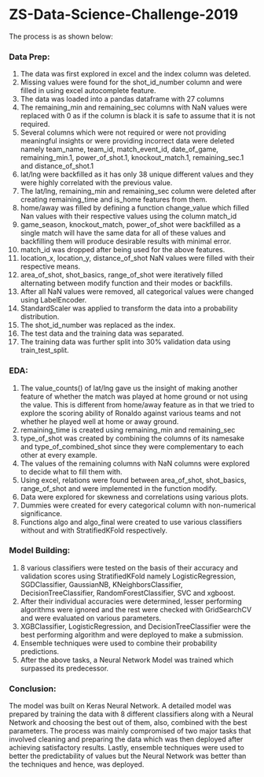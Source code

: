# ZS-Data-Science-Challenge-2019

The process is as shown below:

### Data Prep:
1. The data was first explored in excel and the index column was deleted.
2. Missing values were found for the shot_id_number column and were filled in using excel autocomplete feature.
3. The data was loaded into a pandas dataframe with 27 columns
4. The remaining_min and remaining_sec columns with NaN values were replaced with 0 as if the column is black it is safe to assume that it is not required.
5. Several columns which were not required or were not providing meaningful insights or were providing incorrect data were deleted namely team_name, team_id, match_event_id, date_of_game, remaining_min.1, power_of_shot.1, knockout_match.1, remaining_sec.1 and distance_of_shot.1
6. lat/lng were backfilled as it has only 38 unique different values and they were highly correlated with the previous value.
7. The lat/lng, remaining_min and remaining_sec column were deleted after creating remaining_time and is_home features from them.
8. home/away was filled by defining a function change_value which filled Nan values with their respective values using the column match_id
9. game_season, knockout_match, power_of_shot were backfilled as a single match will have the same data for all of these values and backfilling them will produce desirable results with minimal error.
10. match_id was dropped after being used for the above features.
11. location_x, location_y, distance_of_shot NaN values were filled with their respective means.
12. area_of_shot, shot_basics, range_of_shot were iteratively filled alternating between modify function and their modes or backfills.
13. After all NaN values were removed, all categorical values were changed using LabelEncoder.
14. StandardScaler was applied to transform the data into a probability distribution.
15. The shot_id_number was replaced as the index.
16. The test data and the training data was separated.
17. The training data was further split into 30% validation data using train_test_split.

### EDA:
1. The value_counts() of lat/lng gave us the insight of making another feature of whether the match was played at home ground or not using the value. This is different from home/away feature as in that we tried to explore the scoring ability of Ronaldo against various teams and not whether he played well at home or away ground.
2. remaining_time is created using remaining_min and remaining_sec
3. type_of_shot  was created by combining the columns of its namesake and type_of_combined_shot since they were complementary to each other at every example.
4. The values of the remaining columns with NaN columns were explored to decide what to fill them with.
5. Using excel, relations were found between area_of_shot, shot_basics, range_of_shot and were implemented in the function modify.
6. Data were explored for skewness and correlations using various plots.
7. Dummies were created for every categorical column with non-numerical significance.
8. Functions algo and algo_final were created to use various classifiers without and with StratifiedKFold respectively.

### Model Building:
1. 8 various classifiers were tested on the basis of their accuracy and validation scores using StratifiedKFold namely LogisticRegression, SGDClassifier, GaussianNB, KNeighborsClassifier, DecisionTreeClassifier, RandomForestClassifier, SVC and xgboost.
2. After their individual accuracies were determined, lesser performing algorithms were ignored and the rest were checked with GridSearchCV and were evaluated on various parameters.
3. XGBClassifier, LogisticRegression, and DecisionTreeClassifier were the best performing algorithm and were deployed to make a submission.
4. Ensemble techniques were used to combine their probability predictions.
5. After the above tasks, a Neural Network Model was trained which surpassed its predecessor.

### Conclusion:
The model was built on Keras Neural Network. A detailed model was prepared by training the data with 8 different classifiers along with a Neural Network and choosing the best out of them, also, combined with the best parameters. The process was mainly compromised of two major tasks that involved cleaning and preparing the data which was then deployed after achieving satisfactory results. Lastly, ensemble techniques were used to better the predictability of values but the Neural Network was better than the techniques and hence, was deployed.
